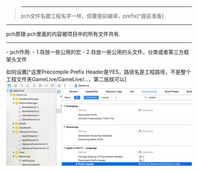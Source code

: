><hr>
>pch文件名跟工程名字一样，但要提前编译，prefix[^提前准备]
<hr>
pch原理:pch里面的内容被项目中的所有文件共有.
<hr>
- pch作用:
 - 1.存放一些公用的宏
 - 2.存放一些公用的头文件，分类或者第三方框架头文件
 
 如何设置[^这里Precompile Prefix Header是YES，路径名是工程路径，不是整个工程文件夹GameLive/GameLive/...，第二层就可以]
![](/assets/pch文件文件路径设置生效.png)